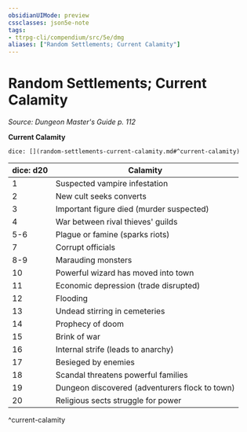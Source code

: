 ```yaml
---
obsidianUIMode: preview
cssclasses: json5e-note
tags:
- ttrpg-cli/compendium/src/5e/dmg
aliases: ["Random Settlements; Current Calamity"]
---
```

# Random Settlements; Current Calamity
*Source: Dungeon Master's Guide p. 112* 

**Current Calamity**

`dice: [](random-settlements-current-calamity.md#^current-calamity)`

| dice: d20 | Calamity |
|-----------|----------|
| 1 | Suspected vampire infestation |
| 2 | New cult seeks converts |
| 3 | Important figure died (murder suspected) |
| 4 | War between rival thieves' guilds |
| 5-6 | Plague or famine (sparks riots) |
| 7 | Corrupt officials |
| 8-9 | Marauding monsters |
| 10 | Powerful wizard has moved into town |
| 11 | Economic depression (trade disrupted) |
| 12 | Flooding |
| 13 | Undead stirring in cemeteries |
| 14 | Prophecy of doom |
| 15 | Brink of war |
| 16 | Internal strife (leads to anarchy) |
| 17 | Besieged by enemies |
| 18 | Scandal threatens powerful families |
| 19 | Dungeon discovered (adventurers flock to town) |
| 20 | Religious sects struggle for power |
^current-calamity